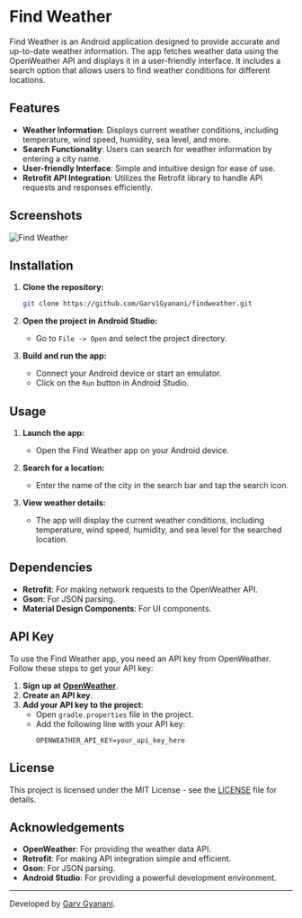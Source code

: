 # Find Weather

Find Weather is an Android application designed to provide accurate and up-to-date weather information. The app fetches weather data using the OpenWeather API and displays it in a user-friendly interface. It includes a search option that allows users to find weather conditions for different locations. 

## Features

- **Weather Information**: Displays current weather conditions, including temperature, wind speed, humidity, sea level, and more.
- **Search Functionality**: Users can search for weather information by entering a city name.
- **User-friendly Interface**: Simple and intuitive design for ease of use.
- **Retrofit API Integration**: Utilizes the Retrofit library to handle API requests and responses efficiently.

## Screenshots

![Find Weather](https://github.com/Garv1Gyanani/FindWeather/assets/130121347/c0aa6a59-72aa-403a-a4d3-7dde315ab12a)


## Installation

1. **Clone the repository:**

    ```sh
    git clone https://github.com/Garv1Gyanani/findweather.git
    ```

2. **Open the project in Android Studio:**

    - Go to `File -> Open` and select the project directory.

3. **Build and run the app:**

    - Connect your Android device or start an emulator.
    - Click on the `Run` button in Android Studio.

## Usage

1. **Launch the app:**

    - Open the Find Weather app on your Android device.

2. **Search for a location:**

    - Enter the name of the city in the search bar and tap the search icon.

3. **View weather details:**

    - The app will display the current weather conditions, including temperature, wind speed, humidity, and sea level for the searched location.

## Dependencies

- **Retrofit**: For making network requests to the OpenWeather API.
- **Gson**: For JSON parsing.
- **Material Design Components**: For UI components.

## API Key

To use the Find Weather app, you need an API key from OpenWeather. Follow these steps to get your API key:

1. **Sign up at [OpenWeather](https://home.openweathermap.org/users/sign_up)**.
2. **Create an API key**.
3. **Add your API key to the project**:
    - Open `gradle.properties` file in the project.
    - Add the following line with your API key:
        ```properties
        OPENWEATHER_API_KEY=your_api_key_here
        ```

## License

This project is licensed under the MIT License - see the [LICENSE](LICENSE) file for details.

## Acknowledgements

- **OpenWeather**: For providing the weather data API.
- **Retrofit**: For making API integration simple and efficient.
- **Gson**: For JSON parsing.
- **Android Studio**: For providing a powerful development environment.

---

Developed by [Garv Gyanani](https://github.com/Garv1Gyanani).

